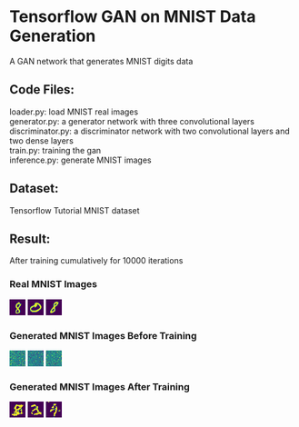 # Tensorflow GAN on MNIST Data Generation

A GAN network that generates MNIST digits data

## Code Files:
loader.py: load MNIST real images  
generator.py: a generator network with three convolutional layers    
discriminator.py: a discriminator network with two convolutional layers and two dense layers  
train.py: training the gan  
inference.py: generate MNIST images  

## Dataset:
Tensorflow Tutorial MNIST dataset  
## Result:
After training cumulatively for 10000 iterations  
### Real MNIST Images  
![Real Image 1](result/real/0.png)
![Real Image 2](result/real/1.png)
![Real Image 3](result/real/2.png)  
### Generated MNIST Images Before Training
![Noise Image 1](result/noise/0.png)
![Noise Image 2](result/noise/1.png)
![Noise Image 3](result/noise/2.png)    
### Generated MNIST Images After Training
![Generate Image 1](result/generated/0.png)
![Generate Image 2](result/generated/1.png)
![Generate Image 3](result/generated/2.png)  
